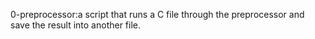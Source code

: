 0-preprocessor:a script that runs a C file through the preprocessor and save the result into another file.
